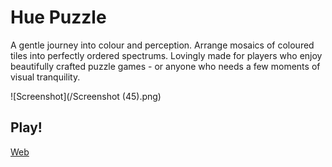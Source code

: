 # Hue Puzzle

A gentle journey into colour and perception. Arrange mosaics of coloured tiles into perfectly ordered spectrums. Lovingly made for players who enjoy beautifully crafted puzzle games - or anyone who needs a few moments of visual tranquility.

![Screenshot](/Screenshot (45).png)

## Play!

[Web](https://huepuzzle.web.app/)

